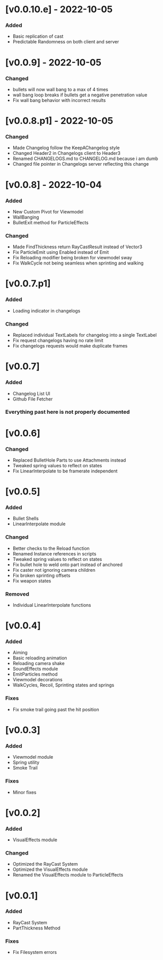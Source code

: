 # [v0.0.10.e] - 2022-10-05
### Added
- Basic replication of cast
- Predictable Randomness on both client and server

# [v0.0.9] - 2022-10-05
### Changed
- bullets will now wall bang to a max of 4 times
- wall bang loop breaks if bullets get a negative penetration value
- Fix wall bang behavior with incorrect results

# [v0.0.8.p1] - 2022-10-05
### Changed
- Made Changelog follow the KeepAChangelog style
- Changed Header2 in Changelogs client to Header3
- Renamed CHANGELOGS.md to CHANGELOG.md because i am dumb
- Changed file pointer in Changelogs server reflecting this change

# [v0.0.8] - 2022-10-04
### Added
- New Custom Pivot for Viewmodel
- WallBanging
- BulletExit method for ParticleEffects
### Changed
- Made FindThickness return RayCastResult instead of Vector3
- Fix ParticleEmit using Enabled instead of Emit
- Fix Reloading modifier being broken for viewmodel sway
- Fix WalkCycle not being seamless when sprinting and walking

# [v0.0.7.p1] 
### Added
- Loading indicator in changelogs
### Changed
- Replaced individual TextLabels for changelog into a single TextLabel
- Fix request changelogs having no rate limit
- Fix changelogs requests would make duplicate frames

# [v0.0.7]
### Added
- Changelog List UI
- Github File Fetcher



### Everything past here is not properly documented



# [v0.0.6]
### Changed
- Replaced BulletHole Parts to use Attachments instead
- Tweaked spring values to reflect on states
- Fix LinearInterpolate to be framerate independent

# [v0.0.5]
### Added
- Bullet Shells
- LinearInterpolate module
### Changed
- Better checks to the Reload function
- Renamed Instance references in scripts
- Tweaked spring values to reflect on states
- Fix bullet hole to weld onto part instead of anchored
- Fix caster not ignoring camera children
- Fix broken sprinting offsets
- Fix weapon states
### Removed
- Individual LinearInterpolate functions

# [v0.0.4]
### Added
- Aiming 
- Basic reloading animation
- Reloading camera shake
- SoundEffects module
- EmitParticles method
- Viewmodel decorations
- WalkCycles, Recoil, Sprinting states and springs
### Fixes
- Fix smoke trail going past the hit position

# [v0.0.3]
### Added
- Viewmodel module
- Spring utility
- Smoke Trail
### Fixes
- Minor fixes

# [v0.0.2]
### Added
- VisualEffects module
### Changed
- Optimized the RayCast System
- Optimized the VisualEffects module
- Renamed the VisualEffects module to ParticleEffects

# [v0.0.1]
### Added
- RayCast System
- PartThickness Method
### Fixes
- Fix Filesystem errors
